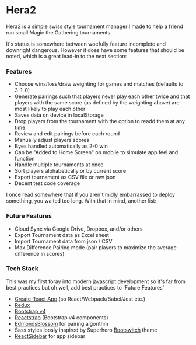 # Hera2
Hera2 is a simple swiss style tournament manager I made to help a friend run small Magic the Gathering tournaments.

It's status is somewhere between woefully feature incomplete and downright dangerous.
However it does have some features that should be noted, which is a great lead-in to the next section:

### Features
* Choose wins/loss/draw weighting for games and matches (defaults to 3-1-0)
* Generate pairings such that players never play each other twice and that players with the same score (as defined by the weighting above) are most likely to play each other
* Saves data on device in localStorage
* Drop players from the tournament with the option to readd them at any time
* Review and edit pairings before each round
* Manually adjust players scores
* Byes handled automatically as 2-0 win
* Can be "Added to Home Screen" on mobile to simulate app feel and function
* Handle multiple tournaments at once
* Sort players alphabetically or by current score
* Export tournament as CSV file or raw json
* Decent test code coverage


I once read somewhere that if you aren't midly embarrassed to deploy something, you waited too long. With that in mind, another list:
### Future Features
* Cloud Sync via Google Drive, Dropbox, and/or others
* Export Tournament data as Excel sheet
* Import Tournament data from json / CSV
* Max Difference Pairing mode (pair players to maximize the average difference in scores)


### Tech Stack
This was my first foray into modern javascript development so it's far from best practices but oh well, add best practices to 'Future Features'
* [Create React App](https://github.com/facebookincubator/create-react-app) (so React/Webpack/Babel/Jest etc.)
* [Redux](http://redux.js.org/)
* [Bootstrap v4](https://v4-alpha.getbootstrap.com/)
* [Reactstrap](https://github.com/reactstrap/reactstrap) (Bootstrap v4 components)
* [EdmondsBlossom](https://github.com/mattkrick/EdmondsBlossom) for pairing algorithm
* Sass styles loosly inspired by Superhero [Bootswitch](https://bootswatch.com) theme
* [ReactSidebar](https://github.com/balloob/react-sidebar) for app sidebar

